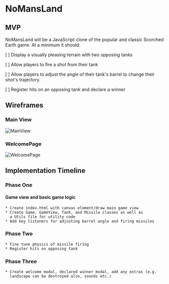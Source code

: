 # NoMansLand

## MVP

  NoMansLand will be a JavaScript clone of the popular and classic Scorched
Earth game. At a minimum it should:

  [ ] Display a visually pleasing terrain with two opposing tanks

  [ ] Allow players to fire a shot from their tank

  [ ] Allow players to adjust the angle of their tank's barrel to change their
     shot's trajectory.

  [ ] Register hits on an opposing tank and declare a winner

## Wireframes

### Main View
  ![MainView]

### WelcomePage
  ![WelcomePage]

[MainView]: ./wireframes/MainView.png
[WelcomePage]: ./wireframes/WelcomePage.png


## Implementation Timeline

### Phase One
#### Game view and basic game logic

    * Create index.html with canvas element/draw main game view
    * Create Game, GameView, Tank, and Missile classes as well as
      a Utils file for utility code
    * Add key listeners for adjusting barrel angle and firing missiles

### Phase Two
    * Fine tune physics of missile firing
    * Register hits on opposing tank

### Phase Three
    * Create welcome modal, declared winner modal, add any extras (e.g.
      landscape can be destroyed also, sounds etc.)
